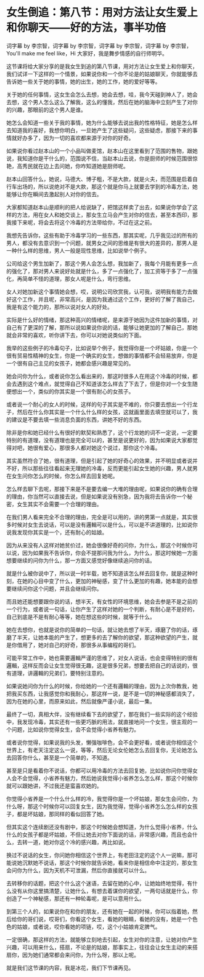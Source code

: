 # 女生倒追：第八节：用对方法让女生爱上和你聊天——好的方法，事半功倍

词字幕 by 李宗智，词字幕 by 李宗智，词字幕 by 李宗智，词字幕 by 李宗智，You'll make me feel like，Hi 大家好，我是舞步情感的自行师明华。

这节课将给大家分享的是我女生到追的第八节课，用对方法让女生爱上和你聊天，我们试详一下这样的一个情景，如果说你和一个你不论是的姑娘聊天，你就能够去告诉她一些关于她的事情，她的出生，她的工作，她的爱好等等。

关于她的任何事情，这女生会怎么去想，她会去想，哇，我今天碰到神人了，她会去想，这个男人怎么这么了解我，这么的懂我，然后在她的脑海中立刻产生了对你的兴趣，那眼前的这个男人是谁。

她怎么会知道一些关于我的事情，她为什么能够去说出我的性格特征，她是怎么样去知道我的喜好，我想你明白，一旦她产生了这些疑问，这些疑虑，那接下来的事情就好办多了，因为一切的喜欢都来源于对你的好奇。

如果说你看过赵本山的一个小品叫做麦馆，赵本山在这里看到了范围的售物，跟她说，我知道你是干什么的，范围说不信，当赵本山去说，你是厨师的时候范围很惊艳，高秀民就在边上去问她，你咋知道她是厨师呢。

赵本山回答什么，她说，马德大、博子粗，不是大款，就是火夫，而范围是启着自行车出场的，所以说绝对不是大款，那这个就是你马上就要去学到的冷毒方法，她能够让你在瞬间去激起别人对你的信去。

大家都知道赵本山是顺利的把人给说缺了，把馆这样卖了出去，如果说你学会了这样的方法，用在女人和她交谈上，那女生立马会产生对你的信去，甚至本西印，那我接下来呢，将会去将这个冷毒的方法带给你，不过在这之前。

我想先告诉你，这些有助于冷毒学习的一些东西，那其实呢，几乎我见过的所有的男人，都没有去意识到一个问题，就男女之间的思维是有很大的差异的，那男人是一种什么样的思维，男人一般是现性思维，比如说举个例子。

公司给这个男生加新了，那这个男人会怎么想，我加新了，我每个月能有更多一点的强化了，那对男人来说好处就是什么，多了一点强化了，加工资等于多了一点强化，再简单不怪的道理，那女人呢是什么，弯行思维。

女人对她加新这个事情她会想，哎，说明公司欣赏我，认可我，说明我有能力去做好这个工作，并且呢，非常高兴，是因为我通过这个工作，更好的了解了我自己，我是有这个能力的，那所以说对女人的好处。

实际是什么好的情绪，那这种高兴的情绪呢，是来源于她因为这件加新的事情，对自己有了更深的了解，那所以说如果说你说的话，能够让她更加的了解自己，那她就会非常的喜欢，听你讲下去，你可以对她说类似的下面。

我举的这些例子的冷毒句子，比如说举个例子，我觉得你是一个坏姑娘，你是一个很有贸易性精神的女生，你是一个确实的女生，想做的事情都不会轻易放弃，你是一个很有自己主见的女孩子，她都会感兴趣是常见的。

她会问你为什么，或者说你怎么看出来的，那这时很多人在用这个冷毒的时候，都会去遇到这个难点，就觉得自己不知道该怎么样去了下去了，但是你对一个女生随便想出一个，类似的你其实是一个很有耐心的女孩子。

或者说一个耐心的女人的时候，这样的句子其实是不难的，你只要去想出一个行龙子，然后在什么你其实是一个什么什么样的女孩，这就画里面去填空就可以了，我的建议是不要去填一些消息负面的东西，讲她不好的东西。

除非是你和她已经什么有很好的默契和熟悉了，这个行龙她的词不一定说，一定要特别的有道理，没有道理也是完全可以的，甚至是说更好的，因为如果说大家都觉得对吧，她很有爱心，那很多人都对她这个说过，那你这个冷毒。

其实虽然符合了她，很有道理，但是引起了她的好奇心的效果，并不明显或者说并不好，所以那些往往看起来无理她的冷毒，反而更能引起女生她的兴趣，男人就男在女生问你怎么的时候，你怎么样去回复她呢。

怎么样去聊下去呢，那接下来是不是要去编一大堆的理由呢，如果说你的确有合理的理由，你当然可以直接去说，但是如果说没有别急，因为我将去告诉你一个秘密，女生其实不会需要一个合理的理由。

在我们男人看来完全不合理的理由，完全是可以用的，讲的男第一点就是，其实很多时候对女生去说话，可以是没有邏輯可以是什么，可以是不讲道理的，比如说你说我发现你其实是一个，还有耐心的姑娘。

因为从来没有人这样对她贫价过，她会很像好奇的问你，为什么，那这个时候你可以说，因为如果我不告诉你，你会不提那问我为什么，为什么，那这时候她一方面想要继续的问你为什么，那一方面又感觉好像继续追问你的话。

就是什么被你说中了，所以说一时半载，她不知道该怎么样去回复你，就是这种时刻，在她的心目中变了什么，更加的神秘感，变了什么更加的有趣，她本能的会想要继续问你这个问题，并且会继续问你。

而且她还能想要跟你说的话，想半天，有女性的环境思维，她会去参是不是之前的一个行为，或者说一句话，让你产生了这样对她的一个判断，有耐心是不是好的，自己到底是不是有耐心等等，她在想这些的时候，就等于什么。

她在去想你，也就是说你的简单的一句话，就让她去想了半天，琢磨了你的话，琢磨了半天，让她本能的产生了，想更多的去了解你的欲望，那这种欲望的产生，就是你借用了，她对自己的好奇，那很多从事编程的哥们。

可能平常工作中，她也需要邏輯严谨的思维了，对女人说话，也会变得特别的很有邏輯，这样反而会让女生觉得很无趣，这是很多兄弟，想要去把自己的话说的，很有道理，讲邏輯的兄弟们，要特别注意的。

如果说她问你为什么的时候，你给她的一个还有邏輯的理由，因为上次你教我，她把我买东西，让我感觉你和我耐心，那这样一说，是不是一切的神秘感都消失了，因为在她的心里，而原来如此，然后就像严谨小说，最后一集。

最终了一切，真相大伴，没有继续看下去的欲望了，那在我们一些实际的这个经验中，我发现冷毒，其实还有一些更巧脈的用法，就直接地问一个女生，很主观的一个问题，比如说你觉得女生，会不会觉得小省养有魅力。

或者说你觉得，如果说我的头发，懒强咖啡色，会不会更好看，或者说你相信这个世界上，有老天注定这么一说，等等，然后无论女伦她怎么去回复你，无论她怎么去回答你什么，甚至是一个简单的，不知道。

甚至是只是看着你不说话，你都可以用冷毒的方法去回复她，比如说你问你觉得女人会不会觉得，小省养有魅力，然后她说我觉得小省养怎么怎么样，那这个时候你就可以跟她讲，不过我还是蛮喜欢她的。

你觉得小省养是一个什么什么样的冷，我觉得你是一个坏姑娘，那女生会问你，为什么呀，那这个时候你可以回复女生，因为我觉得，觉得小省养怎么怎么样的女孩子，都是坏姑娘，那同样的看似回答了她。

但其实这个连续剧还没有剧中，那这个时候她会想知道，为什么觉得小省养，什么什么的女孩子都是坏姑娘，不但让她去对你下面说的话，非常感兴趣，而且也会什么，去转一道，她对你这个冷的感兴趣，再比如说。

换过不说话的女生，你问她你相信这个世界上，有老田注定的这个人一说嘛，那可能说她沉默她不说话，那这个时候你就告诉她，看来你是相信命中注定的，那女生会问你为什么，因为天机不可泄漏，然后你直接就可以什么。

去转移你的话题，把这个什么这个迷语，去留在她的心中，让她始终地觉得，有什么没有从你这里搞清楚，让她什么，有想去着谋你的欲望，一两句话就是什么，你创造了一个神秘感，那还有一种轮毒呢，是可以意用什么。

到第三个人的，如果说你在和你的朋友，还有她在一起的时候，你可以指着她，然后给你的哥们说，哎哥们，你看这个女生，看她的眼睛，看她的没有，她是一个色色的姑娘，或者说，哎你看她的项链，哎，这个小姑娘肯定脾气。

一定很确，那这样的方法，就能够立刻地去引起，女生对你的注意，让她对你产生兴趣，可以用来什么，搭扇，不论是的姑娘，那事实上，往往会让女生主动的来搭扇你，因为她们通常都会来问你，为什么呀，那以上呢。

就是我们这节课的内容，我是冰花，我们下节课再见。